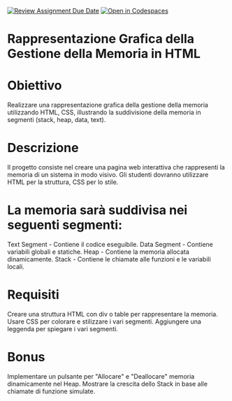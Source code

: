 [![Review Assignment Due Date](https://classroom.github.com/assets/deadline-readme-button-22041afd0340ce965d47ae6ef1cefeee28c7c493a6346c4f15d667ab976d596c.svg)](https://classroom.github.com/a/g6jzcZqC)
[![Open in Codespaces](https://classroom.github.com/assets/launch-codespace-2972f46106e565e64193e422d61a12cf1da4916b45550586e14ef0a7c637dd04.svg)](https://classroom.github.com/open-in-codespaces?assignment_repo_id=18709310)
# Rappresentazione Grafica della Gestione della Memoria in HTML

# Obiettivo
Realizzare una rappresentazione grafica della gestione della
memoria utilizzando HTML, CSS, illustrando la suddivisione
della memoria in segmenti (stack, heap, data, text).


# Descrizione
Il progetto consiste nel creare una pagina web
interattiva che rappresenti la memoria di un sistema in modo visivo. Gli
studenti dovranno utilizzare HTML per la struttura, CSS per lo stile.


# La memoria sarà suddivisa nei seguenti segmenti:

Text Segment - Contiene il codice eseguibile.
Data Segment - Contiene variabili globali e statiche.
Heap - Contiene la memoria allocata dinamicamente.
Stack - Contiene le chiamate alle funzioni e le variabili locali.


# Requisiti

Creare una struttura HTML con div o table per rappresentare la memoria.
Usare CSS per colorare e stilizzare i vari segmenti.
Aggiungere una leggenda per spiegare i vari segmenti.


# Bonus
Implementare un pulsante per "Allocare" e "Deallocare" memoria dinamicamente nel Heap.
Mostrare la crescita dello Stack in base alle chiamate di funzione simulate.

